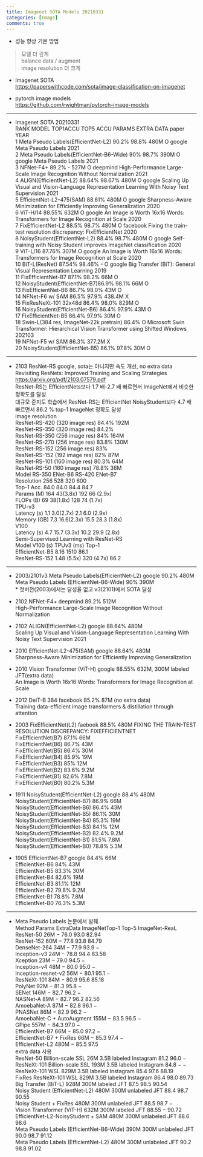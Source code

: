 ```yaml
---
title: Imagenet SOTA Models 20210331
categories: [Image]
comments: true
---
```



* 성능 향상 기본 방법
> 모델 더 깊게   
> balance data / augment   
> image resolution 더 크게   

* Imagenet SOTA      
<a href="https://paperswithcode.com/sota/image-classification-on-imagenet">https://paperswithcode.com/sota/image-classification-on-imagenet</a>

* pytorch image models   
<a href="https://github.com/rwightman/pytorch-image-models">https://github.com/rwightman/pytorch-image-models</a>

----------------------
* Imagenet SOTA 20210331    
RANK	MODEL	TOP1ACCU TOP5 ACCU PARAMS EXTRA DATA	paper YEAR   
1 Meta Pseudo Labels(EfficientNet-L2)        90.2%	98.8%	480M	O  google Meta Pseudo Labels 2021   
2 Meta Pseudo Labels(EfficientNet-B6-Wide) 90%	98.7%	390M	O  google Meta Pseudo Labels 2021   
3 NFNet-F4+                                        89.2%	-	527M	O  deepmind High-Performance Large-Scale Image Recognition Without Normalization 2021   
4 ALIGN(EfficientNet-L2)                          88.64%	98.67%	480M	O  google Scaling Up Visual and Vision-Language Representation Learning With Noisy Text Supervision 2021   
5 EfficientNet-L2-475(SAM)                      88.61%		480M	O  google Sharpness-Aware Minimization for Efficiently Improving Generalization 2020   
6 ViT-H/14                                          88.55%		632M	O  google An Image is Worth 16x16 Words: Transformers for Image Recognition at Scale 2020   
7 FixEfficientNet-L2                               88.5%	98.7%	480M	O facebook Fixing the train-test resolution discrepancy: FixEfficientNet 2020   
8 NoisyStudent(EfficientNet-L2)                88.4%	98.7%	480M     O google Self-training with Noisy Student improves ImageNet classification 2020   
9 ViT-L/16                                           87.76%		307M	O  google An Image is Worth 16x16 Words: Transformers for Image Recognition at Scale 2020   
10 BiT-L(ResNet)                                   87.54%	98.46%	  -         O  google Big Transfer (BiT): General Visual Representation Learning 2019   
11 FixEfficientNet-B7                               87.1%	98.2%	66M	O   
12 NoisyStudent(EfficientNet-B7)86.9%        98.1%	            66M      O              
13 FixEfficientNet-B6                               86.7%	98.0%	43M	O   
14 NFNet-F6 w/ SAM                              86.5%	97.9%	438.4M	X   
15 FixResNeXt-101 32x48d                        86.4%	98.0%	829M	O   
16 NoisyStudent(EfficientNet-B6)                86.4%	97.9%	43M	O   
17 FixEfficientNet-B5                           86.4%	97.9%	30M O    
18 Swin-L(384 res, ImageNet-22k pretrain)       86.4%   O Microsoft Swin Transformer: Hierarchical Vision Transformer using Shifted Windows 202103    
19 NFNet-F5 w/ SAM                              86.3%		377.2M   X	  
20 NoisyStudent(EfficientNet-B5)                86.1%	97.8%	30M	O   

-------------------
* 2103 ResNet-RS  google, sota는 아니지만 속도 개선, no extra data   
 Revisiting ResNets: Improved Training and Scaling Strategies https://arxiv.org/pdf/2103.07579.pdf      
 ResNet-RS는 EfficientNets보다 1.7 배-2.7 배 빠르면서 ImageNet에서 비슷한 정확도를 달성.    
 대규모 준지도 학습에서 ResNet-RS는 EfficientNet NoisyStudent보다 4.7 배 빠르면서 86.2 % top-1 ImageNet 정확도 달성   
                    image resolution   
 ResNet-RS-420 (320 image res) 84.4% 192M   
 ResNet-RS-350 (320 image res) 84.2%    
 ResNet-RS-350 (256 image res) 84% 164M   
 ResNet-RS-270 (256 image res) 83.8% 130M   
 ResNet-RS-152 (256 image res) 83%    
 ResNet-RS-152 (192 image res) 82% 87M   
 ResNet-RS-101 (160 image res) 80.3% 64M   
 ResNet-RS-50 (160 image res) 78.8% 36M   
 Model     RS-350 ENet-B6 RS-420 ENet-B7   
 Resolution  256     528      320      600   
 Top-1 Acc.  84.0    84.0      84.4     84.7   
 Params (M) 164    43(3.8x)  192      66 (2.9x)   
 FLOPs (B)    69     38(1.8x)  128      74 (1.7x)   
 TPU-v3   
 Latency (s)   1.1     3.0(2.7x)  2.1     6.0 (2.9x)   
 Memory (GB) 7.3   16.6(2.3x) 15.5   28.3 (1.8x)   
 V100   
 Latency (s)    4.7   15.7 (3.3x) 10.2 29.9 (2.8x)   
 Semi-Supervised Learning with ResNet-RS    
 Model          V100 (s) TPUv3 (ms) Top-1    
 EfficientNet-B5 8.16 1510 86.1    
 ResNet-RS-152 1.48 (5.5x) 320 (4.7x) 86.2   

---------------------------
* 2003/2101v3  Meta Pseudo Labels(EfficientNet-L2)  google   90.2%  480M    
	      Meta Pseudo Labels (EfficientNet-B6-Wide)     90%    390M    
                 * 첫버전(2003)에서는 달성율 없고 v3(2101)에서 SOTA 달성   

* 2102  NFNet-F4+  deepmind   89.2%   512M    
 High-Performance Large-Scale Image Recognition Without Normalization   
    
* 2102 ALIGN(EfficientNet-L2)  google   88.64%	480M    
 Scaling Up Visual and Vision-Language Representation Learning With Noisy Text Supervision 2021   
    
* 2010 EfficientNet-L2-475(SAM)  google  88.64% 480M   
 Sharpness-Aware Minimization for Efficiently Improving Generalization   

* 2010 Vision Transformer (ViT-H)  google  88.55% 632M, 300M labeled JFT(extra data)   
 An Image is Worth 16x16 Words: Transformers for Image Recognition at Scale   
   
* 2012 DeiT-B 384  facebook 85.2% 87M (no extra data)    
 Training data-efficient image transformers & distillation through attention   
   
* 2003 FixEfficientNet(L2)   faebook   88.5%  480M   FIXING THE TRAIN-TEST RESOLUTION DISCREPANCY: FIXEFFICIENTNET   
       FixEfficientNet(B7)                87.1%  66M   
       FixEfficientNet(B6)                86.7%  43M   
       FixEfficientNet(B5)                86.4%  30M   
       FixEfficientNet(B4)                85.9%  19M   
       FixEfficientNet(B3)                85%  12M    
       FixEfficientNet(B2)                83.6%  9.2M    
       FixEfficientNet(B1)                82.6%  7.8M   
       FixEfficientNet(B0)                80.2%  5.3M   
* 1911 NoisyStudent(EfficientNet-L2) google 88.4%  480M   
       NoisyStudent(EfficientNet-B7)          86.9%   66M   
       NoisyStudent(EfficientNet-B6)          86.4%   43M   
       NoisyStudent(EfficientNet-B5)          86.1%   30M   
       NoisyStudent(EfficientNet-B4)          85.3%   19M   
       NoisyStudent(EfficientNet-B3)          84.1%   12M    
       NoisyStudent(EfficientNet-B2)          82.4%   9.2M   
       NoisyStudent(EfficientNet-B1)          81.5%   7.8M   
       NoisyStudent(EfficientNet-B0)          78.8%   5.3M   
* 1905 EfficientNet-B7     google      84.4% 66M   
       EfficientNet-B6                    84%   43M   
       EfficientNet-B5                    83.3%  30M   
       EfficientNet-B4                    82.6%  19M   
       EfficientNet-B3                    81.1%  12M    
       EfficientNet-B2                    79.8%   9.2M   
       EfficientNet-B1                    78.8%   7.8M   
       EfficientNet-B0                    76.3%   5.3M                     

---------------------
* Meta Pseudo Labels 논문에서 발췌   
 Method  Params ExtraData ImageNetTop-1 Top-5 ImageNet-ReaL    
 ResNet-50             26M − 76.0 93.0 82.94   
 ResNet-152            60M − 77.8 93.8 84.79   
 DenseNet-264        34M − 77.9 93.9 −   
 Inception-v3           24M − 78.8 94.4 83.58   
 Xception                23M − 79.0 94.5 −   
 Inception-v4           48M − 80.0 95.0 −   
 Inception-resnet-v2  56M − 80.1 95.1 −   
 ResNeXt-101           84M − 80.9 95.6 85.18   
 PolyNet                 92M − 81.3 95.8 −   
 SENet                  146M − 82.7 96.2 −    
 NASNet-A              89M − 82.7 96.2 82.56   
 AmoebaNet-A         87M − 82.8 96.1 −    
 PNASNet               86M − 82.9 96.2 −   
 AmoebaNet-C + AutoAugment  155M − 83.5 96.5 −   
 GPipe                   557M − 84.3 97.0 −   
 EfficientNet-B7         66M − 85.0 97.2 −   
 EfficientNet-B7 + FixRes  66M − 85.3 97.4 −   
 EfficientNet-L2         480M − 85.5 97.5    
 extra data 사용    
 ResNet-50 Billion-scale SSL            26M 3.5B labeled Instagram 81.2 96.0 −   
 ResNeXt-101 Billion-scale SSL         193M 3.5B labeled Instagram 84.8 − −   
 ResNeXt-101 WSL                       829M 3.5B labeled Instagram 85.4 97.6 88.19   
 FixRes ResNeXt-101 WSL               829M 3.5B labeled Instagram 86.4 98.0 89.73   
 Big Transfer (BiT-L)                      928M 300M labeled JFT 87.5 98.5 90.54   
 Noisy Student (EfficientNet-L2)       480M 300M unlabeled JFT 88.4 98.7 90.55    
 Noisy Student + FixRes                 480M 300M unlabeled JFT 88.5 98.7 −   
 Vision Transformer (ViT-H)             632M 300M labeled JFT   88.55 − 90.72   
 EfficientNet-L2-NoisyStudent + SAM  480M 300M unlabeled JFT 88.6 98.6   
 Meta Pseudo Labels (EfficientNet-B6-Wide) 390M 300M unlabeled JFT 90.0 98.7 91.12   
 Meta Pseudo Labels (EfficientNet-L2)         480M 300M unlabeled JFT 90.2 98.8 91.02   



